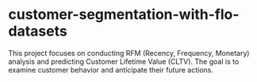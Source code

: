 # customer-segmentation-with-flo-datasets

This project focuses on conducting RFM (Recency, Frequency, Monetary) analysis and predicting Customer Lifetime Value (CLTV). The goal is to examine customer behavior and anticipate their future actions.
